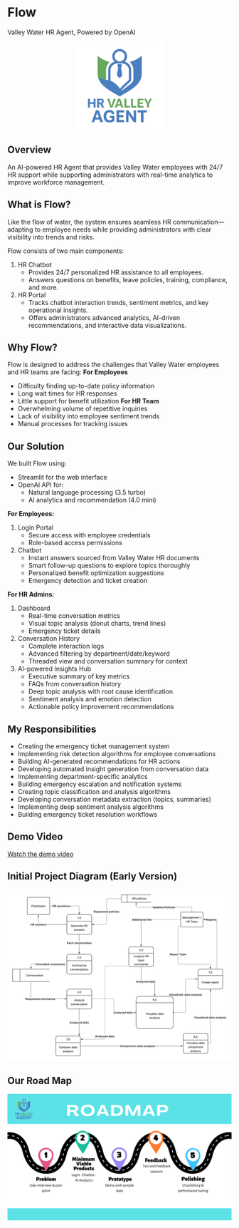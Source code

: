 # Flow
Valley Water HR Agent, Powered by OpenAI

<p align="center">
  <img src="images/logo.png" alt="Flow Logo" width="200" />
</p>



## Overview

An AI-powered HR Agent that provides Valley Water employees with 24/7 HR support while supporting administrators with real-time analytics to improve workforce management.

## What is Flow?

Like the flow of water, the system ensures seamless HR communication—adapting to employee needs while providing administrators with clear visibility into trends and risks. 

Flow consists of two main components:

1. HR Chatbot
   - Provides 24/7 personalized HR assistance to all employees.
   - Answers questions on benefits, leave policies, training, compliance, and more.
2. HR Portal
   - Tracks chatbot interaction trends, sentiment metrics, and key operational insights.
   - Offers administrators advanced analytics, AI-driven recommendations, and interactive data visualizations.

## Why Flow?
Flow is designed to address the challenges that Valley Water employees and HR teams are facing:
**For Employees**
- Difficulty finding up-to-date policy information
- Long wait times for HR responses
- Little support for benefit utilization
**For HR Team**
- Overwhelming volume of repetitive inquiries
- Lack of visibility into employee sentiment trends
- Manual processes for tracking issues


## Our Solution
We built Flow using:
- Streamlit for the web interface
- OpenAI API for:
  - Natural language processing (3.5 turbo)
  - AI analytics and recommendation (4.0 mini)

**For Employees:**
1. Login Portal
   - Secure access with employee credentials
   - Role-based access permissions
2. Chatbot
   - Instant answers sourced from Valley Water HR documents
   - Smart follow-up questions to explore topics thoroughly
   - Personalized benefit optimization suggestions
   - Emergency detection and ticket creation

**For HR Admins:**
1. Dashboard
   - Real-time conversation metrics
   - Visual topic analysis (donut charts, trend lines)
   - Emergency ticket details
2. Conversation History
   - Complete interaction logs
   - Advanced filtering by department/date/keyword
   - Threaded view and conversation summary for context
3. AI-powered Insights Hub
   - Executive summary of key metrics
   - FAQs from conversation history
   - Deep topic analysis with root cause identification
   - Sentiment analysis and emotion detection
   - Actionable policy improvement recommendations

## My Responsibilities
- Creating the emergency ticket management system
- Implementing risk detection algorithms for employee conversations
- Building AI-generated recommendations for HR actions
- Developing automated insight generation from conversation data
- Implementing department-specific analytics
- Building emergency escalation and notification systems
- Creating topic classification and analysis algorithms
- Developing conversation metadata extraction (topics, summaries)
- Implementing deep sentiment analysis algorithms
- Building emergency ticket resolution workflows


## Demo Video
[Watch the demo video](https://drive.google.com/file/d/18K8xbLOcnCQiYvv0XLuFrtQ6p8HKkhNk/view?usp=sharing)

## Initial Project Diagram (Early Version)
<p align="center">
  <img src="images/Valley Water HR Agent (2).png" alt="Project Diagram" width="600" />
</p>

## Our Road Map
<p align="center">
  <img src="images/Roadmap.png" alt="Road Map" width="800" />
</p>

